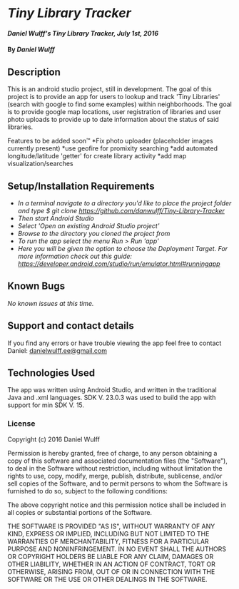 # _Tiny Library Tracker_

#### _Daniel Wulff's Tiny Library Tracker, July 1st, 2016_

#### By _**Daniel Wulff**_

## Description

This is an android studio project, still in development. The goal of this project is to provide an app for users to lookup and track 'Tiny Libraries' (search with google to find some examples) within neighborhoods. The goal is to provide google map locations, user registration of libraries and user photo uploads to provide up to date information about the status of said libraries.

Features to be added soon&trade;
*Fix photo uploader (placeholder images currently present)
*use geofire for promixity searching
*add automated longitude/latitude 'getter' for create library activity
*add map visualization/searches

## Setup/Installation Requirements

* _In a terminal navigate to a directory you'd like to place the project folder and type $ git clone https://github.com/danwulff/Tiny-Library-Tracker_
* _Then start Android Studio_
* _Select 'Open an existing Android Studio project'_
* _Browse to the directory you cloned the project from_
* _To run the app select the menu Run > Run 'app'_
* _Here you will be given the option to choose the Deployment Target. For more information check out this guide: https://developer.android.com/studio/run/emulator.html#runningapp_

## Known Bugs

_No known issues at this time._

## Support and contact details

If you find any errors or have trouble viewing the app feel free to contact Daniel: danielwulff.ee@gmail.com

## Technologies Used

The app was written using Android Studio, and written in the traditional Java and .xml languages. SDK V. 23.0.3 was used to build the app with support for min SDK V. 15.

### License

Copyright (c) 2016 Daniel Wulff

Permission is hereby granted, free of charge, to any person obtaining a copy of this software and associated documentation files (the "Software"), to deal in the Software without restriction, including without limitation the rights to use, copy, modify, merge, publish, distribute, sublicense, and/or sell copies of the Software, and to permit persons to whom the Software is furnished to do so, subject to the following conditions:

The above copyright notice and this permission notice shall be included in all copies or substantial portions of the Software.

THE SOFTWARE IS PROVIDED "AS IS", WITHOUT WARRANTY OF ANY KIND, EXPRESS OR IMPLIED, INCLUDING BUT NOT LIMITED TO THE WARRANTIES OF MERCHANTABILITY, FITNESS FOR A PARTICULAR PURPOSE AND NONINFRINGEMENT. IN NO EVENT SHALL THE AUTHORS OR COPYRIGHT HOLDERS BE LIABLE FOR ANY CLAIM, DAMAGES OR OTHER LIABILITY, WHETHER IN AN ACTION OF CONTRACT, TORT OR OTHERWISE, ARISING FROM, OUT OF OR IN CONNECTION WITH THE SOFTWARE OR THE USE OR OTHER DEALINGS IN THE SOFTWARE.
